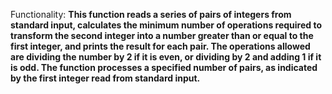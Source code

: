 Functionality: **This function reads a series of pairs of integers from standard input, calculates the minimum number of operations required to transform the second integer into a number greater than or equal to the first integer, and prints the result for each pair. The operations allowed are dividing the number by 2 if it is even, or dividing by 2 and adding 1 if it is odd. The function processes a specified number of pairs, as indicated by the first integer read from standard input.**